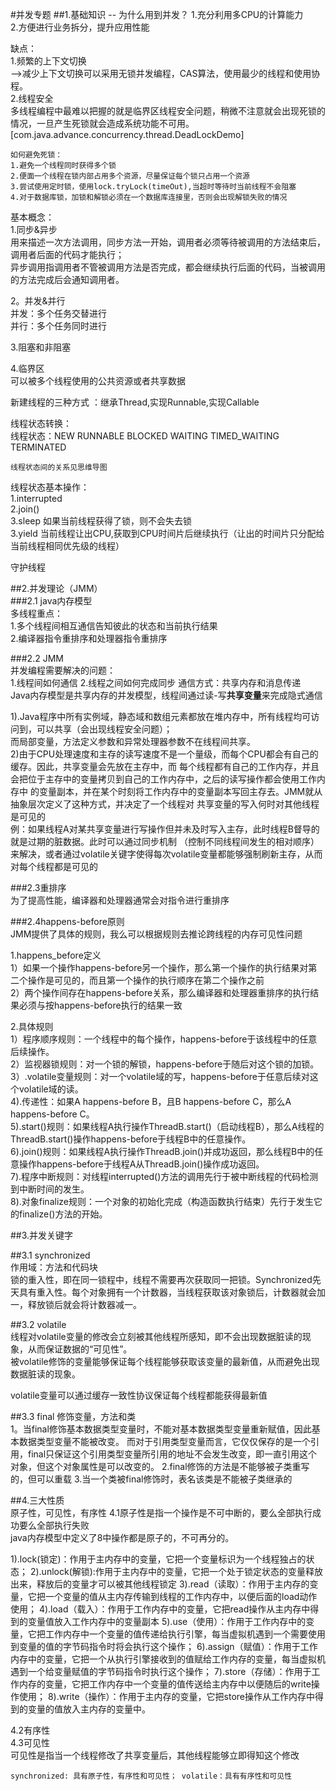 #并发专题 
##1.基础知识 
-- 为什么用到并发？
1.充分利用多CPU的计算能力  
2.方便进行业务拆分，提升应用性能  

缺点：  
1.频繁的上下文切换  
    -->减少上下文切换可以采用无锁并发编程，CAS算法，使用最少的线程和使用协程。  
2.线程安全  
    多线程编程中最难以把握的就是临界区线程安全问题，稍微不注意就会出现死锁的情况，一旦产生死锁就会造成系统功能不可用。  
    [com.java.advance.concurrency.thread.DeadLockDemo]
    
    如何避免死锁：
    1.避免一个线程同时获得多个锁
    2.便面一个线程在锁内部占用多个资源，尽量保证每个锁只占用一个资源
    3.尝试使用定时锁，使用lock.tryLock(timeOut),当超时等待时当前线程不会阻塞
    4.对于数据库锁，加锁和解锁必须在一个数据库连接里，否则会出现解锁失败的情况
    
基本概念：  
1.同步&异步  
  用来描述一次方法调用，同步方法一开始，调用者必须等待被调用的方法结束后，调用者后面的代码才能执行；  
  异步调用指调用者不管被调用方法是否完成，都会继续执行后面的代码，当被调用的方法完成后会通知调用者。
    
2。并发&并行   
  并发：多个任务交替进行  
  并行：多个任务同时进行  

3.阻塞和非阻塞  

4.临界区  
可以被多个线程使用的公共资源或者共享数据

新建线程的三种方式 ：继承Thread,实现Runnable,实现Callable 

线程状态转换：  
线程状态：NEW RUNNABLE BLOCKED WAITING TIMED_WAITING TERMINATED 

    线程状态间的关系见思维导图  
    
线程状态基本操作：  
1.interrupted  
2.join()  
3.sleep  如果当前线程获得了锁，则不会失去锁  
3.yield  当前线程让出CPU,获取到CPU时间片后继续执行（让出的时间片只分配给当前线程相同优先级的线程）

守护线程
 
##2.并发理论（JMM）  
###2.1 java内存模型  
多线程重点：  
1.多个线程间相互通信告知彼此的状态和当前执行结果  
2.编译器指令重排序和处理器指令重排序  

###2.2 JMM  
    并发编程需要解决的问题：  
    1.线程间如何通信  2.线程之间如何完成同步
通信方式：共享内存和消息传递  
Java内存模型是共享内存的并发模型，线程间通过读-写**共享变量**来完成隐式通信

1).Java程序中所有实例域，静态域和数组元素都放在堆内存中，所有线程均可访问到，可以共享（会出现线程安全问题）；  
而局部变量，方法定义参数和异常处理器参数不在线程间共享。  
2)由于CPU处理速度和主存的读写速度不是一个量级，而每个CPU都会有自己的缓存。因此，共享变量会先放在主存中，而
每个线程都有自己的工作内存，并且会把位于主存中的变量拷贝到自己的工作内存中，之后的读写操作都会使用工作内存中
的变量副本，并在某个时刻将工作内存中的变量副本写回主存去。JMM就从抽象层次定义了这种方式，并决定了一个线程对
共享变量的写入何时对其他线程是可见的  
例：如果线程A对某共享变量进行写操作但并未及时写入主存，此时线程B督导的就是过期的脏数据。此时可以通过同步机制
（控制不同线程间发生的相对顺序）来解决，或者通过volatile关键字使得每次volatile变量都能够强制刷新主存，从而
对每个线程都是可见的   

###2.3重排序  
为了提高性能，编译器和处理器通常会对指令进行重排序  



###2.4happens-before原则  
JMM提供了具体的规则，我么可以根据规则去推论跨线程的内存可见性问题  

1.happens_before定义  
1）如果一个操作happens-before另一个操作，那么第一个操作的执行结果对第二个操作是可见的，而且第一个操作的执行顺序在第二个操作之前  
2）两个操作间存在happens-before关系，那么编译器和处理器重排序的执行结果必须与按happens-before执行的结果一致

2.具体规则  
1）程序顺序规则：一个线程中的每个操作，happens-before于该线程中的任意后续操作。  
2）监视器锁规则：对一个锁的解锁，happens-before于随后对这个锁的加锁。  
3）.volatile变量规则：对一个volatile域的写，happens-before于任意后续对这个volatile域的读。  
4).传递性：如果A happens-before B，且B happens-before C，那么A happens-before C。  
5).start()规则：如果线程A执行操作ThreadB.start()（启动线程B），那么A线程的ThreadB.start()操作happens-before于线程B中的任意操作。  
6).join()规则：如果线程A执行操作ThreadB.join()并成功返回，那么线程B中的任意操作happens-before于线程A从ThreadB.join()操作成功返回。  
7).程序中断规则：对线程interrupted()方法的调用先行于被中断线程的代码检测到中断时间的发生。  
8).对象finalize规则：一个对象的初始化完成（构造函数执行结束）先行于发生它的finalize()方法的开始。  

##3.并发关键字

##3.1 synchronized  
作用域：方法和代码块  
锁的重入性，即在同一锁程中，线程不需要再次获取同一把锁。Synchronized先天具有重入性。每个对象拥有一个计数器，当线程获取该对象锁后，计数器就会加一，释放锁后就会将计数器减一。

##3.2 volatile  
线程对volatile变量的修改会立刻被其他线程所感知，即不会出现数据脏读的现象，从而保证数据的“可见性”。  
被volatile修饰的变量能够保证每个线程能够获取该变量的最新值，从而避免出现数据脏读的现象。

volatile变量可以通过缓存一致性协议保证每个线程都能获得最新值

##3.3 final 
修饰变量，方法和类  
1。当final修饰基本数据类型变量时，不能对基本数据类型变量重新赋值，因此基本数据类型变量不能被改变。
而对于引用类型变量而言，它仅仅保存的是一个引用，final只保证这个引用类型变量所引用的地址不会发生改变，即一直引用这个对象，但这个对象属性是可以改变的。
2.final修饰的方法是不能够被子类重写的，但可以重载
3.当一个类被final修饰时，表名该类是不能被子类继承的  

##4.三大性质  
原子性，可见性，有序性 
4.1原子性是指一个操作是不可中断的，要么全部执行成功要么全部执行失败  
java内存模型中定义了8中操作都是原子的，不可再分的。

1).lock(锁定)：作用于主内存中的变量，它把一个变量标识为一个线程独占的状态；
2).unlock(解锁):作用于主内存中的变量，它把一个处于锁定状态的变量释放出来，释放后的变量才可以被其他线程锁定
3).read（读取）：作用于主内存的变量，它把一个变量的值从主内存传输到线程的工作内存中，以便后面的load动作使用；
4).load（载入）：作用于工作内存中的变量，它把read操作从主内存中得到的变量值放入工作内存中的变量副本
5).use（使用）：作用于工作内存中的变量，它把工作内存中一个变量的值传递给执行引擎，每当虚拟机遇到一个需要使用到变量的值的字节码指令时将会执行这个操作；
6).assign（赋值）：作用于工作内存中的变量，它把一个从执行引擎接收到的值赋给工作内存的变量，每当虚拟机遇到一个给变量赋值的字节码指令时执行这个操作；
7).store（存储）：作用于工作内存的变量，它把工作内存中一个变量的值传送给主内存中以便随后的write操作使用；
8).write（操作）：作用于主内存的变量，它把store操作从工作内存中得到的变量的值放入主内存的变量中。

4.2有序性  
4.3可见性  
可见性是指当一个线程修改了共享变量后，其他线程能够立即得知这个修改

    synchronized: 具有原子性，有序性和可见性； volatile：具有有序性和可见性
                           



    